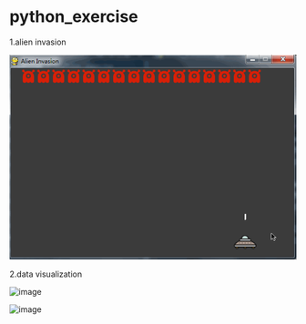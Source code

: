 # python_exercise

1.alien invasion

![image](https://github.com/MonkeyMushroom/python_exercise/raw/master/alien_invasion.gif)

2.data visualization

![image](https://github.com/MonkeyMushroom/python_exercise/data_visualization/raw/master/line_numbers.gif)

![image](https://github.com/MonkeyMushroom/python_exercise/data_visualization/raw/master/scatter_numbers.gif)
